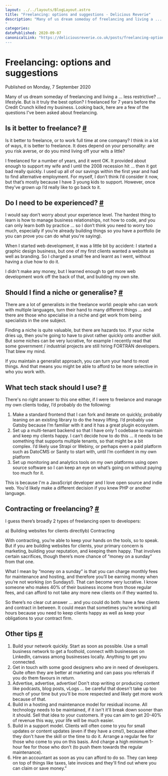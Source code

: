 ```yaml
---
layout: ../../layouts/BlogLayout.astro
title: "Freelancing: options and suggestions - Delicious Reverie"
description: "Many of us dream someday of freelancing and living a ... less restrictive? ... lifestyle. But is it truly the best option? I freelanced for 7 years before the Credit Crunch killed my business. Looking back, here are a few of the questions I've been asked about freelancing.
"
categories:
datePublished: 2020-09-07
canonicalLink: "https://deliciousreverie.co.uk/posts/freelancing-options-suggestions/
---
```

# Freelancing: options and suggestions

Published on Monday, 7 September 2020

Many of us dream someday of freelancing and living a ... less restrictive? ... lifestyle. But is it truly the best option? I freelanced for 7 years before the Credit Crunch killed my business. Looking back, here are a few of the questions I've been asked about freelancing.

## Is it better to freelance? [#](https://deliciousreverie.co.uk/posts/freelancing-options-suggestions/#is-it-better-to-freelance)

Is it better to freelance, or to work full time at one company? I think in a lot of ways, it is better to freelance. It does depend on your personality: are you risk averse, or do you mind living off your wits a little?

I freelanced for a number of years, and it went OK. It provided about enough to support my wife and I until the 2008 recession hit … then it got bad really quickly. I used up all of our savings within the first year and had to find alternative employment. For myself, I don’t think I’d consider it now, but that’s mostly because I have 3 young kids to support. However, once they’ve grown up I’d really like to go back to it.

## Do I need to be experienced? [#](https://deliciousreverie.co.uk/posts/freelancing-options-suggestions/#do-i-need-to-be-experienced)

I would say don’t worry about your experience level. The hardest thing to learn is how to manage business relationships, not how to code, and you can only learn both by practice … so I don’t think you need to worry too much, especially if you’re already building things so you have a portfolio (ie you can prove you can do what you're saying).

When I started web development, it was a little bit by accident: I started a graphic design business, but one of my first clients wanted a website as well as branding. So I charged a small fee and learnt as I went, without having a clue how to do it.

I didn't make any money, but I learned enough to get more web development work off the back of that, and building my own site.

## Should I find a niche or generalise? [#](https://deliciousreverie.co.uk/posts/freelancing-options-suggestions/#should-i-find-a-niche-or-generalise)

There are a lot of generalists in the freelance world: people who can work with multiple languages, turn their hand to many different things ... and there are those who specialise in a niche and get work from being specialists in the one subject.

Finding a niche is quite valuable, but there are hazards too. If your niche dries up, then you’re going to have to pivot rather quickly onto another skill. But some niches can be very lucrative, for example I recently read that some government / industrial projects are still hiring FORTRAN developers. That blew my mind.

If you maintain a generalist approach, you can turn your hand to most things. And that means you might be able to afford to be more selective in who you work with.

## What tech stack should I use? [#](https://deliciousreverie.co.uk/posts/freelancing-options-suggestions/#what-tech-stack-should-i-use)

There's no right answer to this one either, if I were to freelance and manage my own clients today, I’d probably do the following:

1.  Make a standard frontend that I can fork and iterate on quickly, probably leaning on an existing library to do the heavy lifting. I’d probably use Gatsby because I’m familiar with it and it has a great plugin ecosystem.
2.  Set up a multi-tenant backend so that I have only 1 codebase to maintain and keep my clients happy. I can’t decide how to do this ... it needs to be something that supports multiple tenants, so that might be a bit complex. I’d likely use Strapi or Webiny, or perhaps even a paid platform such as DatoCMS or Sanity to start with, until I’m confident in my own platform
3.  Set up monitoring and analytics tools on my own platforms using open source software so I can keep an eye on what’s going on without paying too much for it.

This is because I'm a JavaScript developer and I love open source and indie web. You'd likely make a different decision if you knew PHP or another language.

## Contracting or freelancing? [#](https://deliciousreverie.co.uk/posts/freelancing-options-suggestions/#contracting-or-freelancing)

I guess there’s broadly 2 types of freelancing open to developers:

a) Building websites for clients directlyb) Contracting

With contracting, you’re able to keep your hands on the tools, so to speak. But if you are building websites for clients, your primary concern is marketing, building your reputation, and keeping them happy. That involves certain sacrifices, though there’s more chance of “money on a sunday” from that one.

What I mean by “money on a sunday” is that you can charge monthly fees for maintenance and hosting, and therefore you’ll be earning money when you’re not working (on Sundays!). That can become very lucrative. I know someone who makes 40% of their business income from those regular fees, and can afford to not take any more new clients on if they wanted to.

So there’s no clear cut answer … and you could do both: have a few clients and contract in between. It could mean that sometimes you’re working all hours because you need to keep clients happy as well as keep your obligations to your contract firm.

## Other tips [#](https://deliciousreverie.co.uk/posts/freelancing-options-suggestions/#other-tips)

1.  Build your network quickly. Start as soon as possible. Use a small business network to get a foothold, connect with businesses on LinkedIn, canvass among businesses locally. Anything to get you connected.
2.  Get in touch with some good designers who are in need of developers. Quite often they are better at marketing and can pass you referrals if you do them favours in return.
3.  Advertise, advertise, advertise! Don't stop writing or producing content like podcasts, blog posts, vLogs ... be careful that doesn't take up too much of your time but you'll be more respected and likely get more work because of that.
4.  Build in a hosting and maintenance model for residual income. All technology needs to be maintained, if it isn't it'll break down sooner than it should. Sell that idea to your customers. If you can aim to get 20-40% of revenue this way, your life will be much easier.
5.  Build in a support model. Clients will often come to you for small updates or content updates (even if they have a cms!), because either they don't have the skill or the time to do it. Arrange a regular fee for those who come to you on this basis. And charge a high minimum 1-hour fee for those who don't (to push them towards the regular maintenance).
6.  Hire an accountant as soon as you can afford to do so. They can keep on top of things like taxes, late invoices and they'll find out where you can claim or save money."